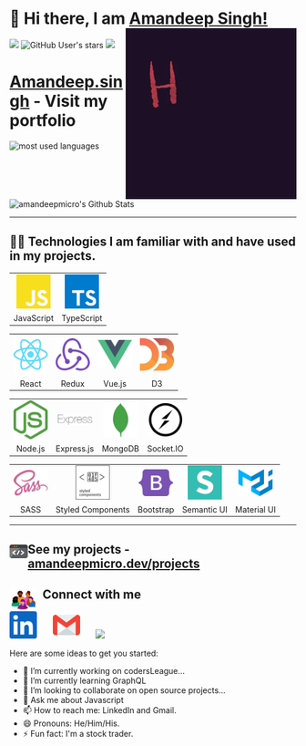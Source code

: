 <div>

# 👋 Hi there, I am <a href="https://codersleague.herokuapp.com/">Amandeep Singh!</a> <img align='right' src="/.github/giphy.webp" height="" width="300" alt="hello world">

</div>

<div>

![](https://img.shields.io/github/followers/amandeepmicro?label=follow&logo=github&style=flat-square)
![GitHub User's stars](https://img.shields.io/github/stars/amandeepmicro?label=%E2%AD%90GitHub%20stars&style=flat-square)
![](https://komarev.com/ghpvc/?username=amandeepmicro&style=flat-square&color=ff69b4)

</div>

# <h1><a href="https://codersleague.herokuapp.com/">Amandeep.singh</a> - Visit my portfolio</h1>

<p align="left">
<img src="https://github-readme-stats.vercel.app/api/top-langs?username=amandeepmicro&show_icons=true&locale=en&layout=compact&theme=radical" alt="most used languages" height=160 />
<img src="https://github-readme-stats.vercel.app/api?username=amandeepmicro&show_icons=true&theme=radical&layout=compact" alt="amandeepmicro's Github Stats" height=160 />
<p>

***

## 👩‍💻 Technologies I am familiar with and have used in my projects.

<table >
	<tr align="center">
		<td >
			<img src="/.github/icons/javascript.svg" width="60"/>
		</td>
		<td>
			<img src="/.github/icons/typescript.svg" width="60"/>
		</td>
    </tr>
    <tr align="center">
    	<td>JavaScript</td>
		<td>TypeScript</td>
    </tr>

</table>

<table >
	<tr align="center">
		<td >
			<img src="/.github/icons/react.svg" width="60"/>
		</td>	
		<td >
			<img src="/.github/icons/redux.svg" width="60"/>
		</td>	
		<td >
			<img src="/.github/icons/vue-js.svg" width="60"/>
		</td>
		<td >
			<img src="/.github/icons/d3.svg" width="60"/>
		</td>
    </tr>
    <tr align="center">
    	<td>React</td>
    	<td>Redux</td>
    	<td>Vue.js</td>
		<td>D3</td>
    </tr>

</table>
<table >
	<tr align="center">
		<td >
			<img src="/.github/icons/nodejs.svg" width="60"/>
		</td>
		<td >
			<img src="/.github/icons/express.svg" width="60"/>
		</td>
		<td>
			<img src="/.github/icons/mongodb.svg" width="60"/>
		</td>
		<td>
			<img src="/.github/icons/socketio.svg" width="60"/>
		</td>
	</tr>
	<tr align="center">
		<td>Node.js</td>
		<td>Express.js</td>
		<td>MongoDB</td>
		<td>Socket.IO</td>
	</tr>
</table>
<table >
	<tr align="center">
		<td>
			<img src="/.github/icons/sass.svg" width="60"/>
		</td>
		<td>
			<img src="/.github/icons/styled-components.svg" width="60"/>
		</td>
		<td >
			<img src="/.github/icons/bootstrap.svg" width="60"/>
		</td>
		<td>
			<img src="/.github/icons/semantic-ui.svg" width="60"/>
		</td>
		<td>
			<img src="/.github/icons/materialui.svg" width="60"/>
		</td>
	</tr>
	<tr align="center">
		<td>SASS</td>
		<td>Styled Components</td>
		<td>Bootstrap</td>
		<td>Semantic UI</td>
		<td>Material UI</td>
	</tr>
</table>

---

## <img src="/.github/code.gif" width="32" align="left"> See my projects - [amandeepmicro.dev/projects](https://amandeepmicro.dev/projects)


## <img src="/.github/community.gif" width="48" align="left">&nbsp;&nbsp;Connect with me

<p align="left">
<a href="https://www.linkedin.com/in/amandeep-singh-0803/"><img src="/.github/icons/linkedin.svg" width="48"></a>&nbsp;&nbsp;&nbsp;&nbsp;&nbsp;&nbsp;
<a href="mailto:https://www.linkedin.com/in/amandeep-singh-0803/"><img src="/.github/icons/email.svg" width="48"></a>&nbsp;&nbsp;&nbsp;&nbsp;&nbsp;&nbsp;
<a href="https://www.hackerrank.com/amandeeps0803?hr_r=1"><img src="/.github/icons/twitter.svg" width="48"></a>&nbsp;&nbsp;&nbsp;&nbsp;&nbsp;&nbsp;
</p>



Here are some ideas to get you started:

- 🔭 I’m currently working on codersLeague...
- 🌱 I’m currently learning GraphQL
- 👯 I’m looking to collaborate on open source projects...
- 💬 Ask me about Javascript
- 📫 How to reach me: LinkedIn and Gmail.
- 😄 Pronouns: He/Him/His.
- ⚡ Fun fact: I'm a stock trader.

